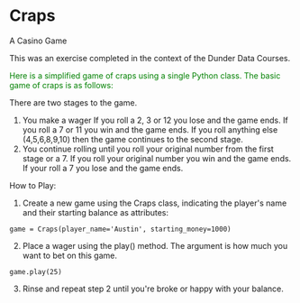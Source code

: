 # Craps
A Casino Game

This was an exercise completed in the context of the Dunder Data Courses.

<span style="color:green">Here is a simplified game of craps using a single Python class. The basic game of craps is as follows:</span> 

There are two stages to the game. 

1. You make a wager
    If you roll a 2, 3 or 12 you lose and the game ends. If you roll a 7 or 11 you win and the game ends.
    If you roll anything else (4,5,6,8,9,10) then the game continues to the second stage.
2. You continue rolling until you roll your original number from the first stage or a 7.
    If you roll your original number you win and the game ends. If your roll a 7 you lose and the game ends.

How to Play:

1. Create a new game using the Craps class, indicating the player's name and their starting balance as attributes:
```
game = Craps(player_name='Austin', starting_money=1000)
```
2. Place a wager using the play() method. The argument is how much you want to bet on this game.
```
game.play(25)
```
3. Rinse and repeat step 2 until you're broke or happy with your balance.